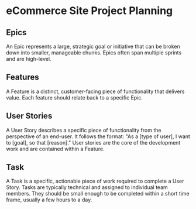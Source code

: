 # eCommerce Site Project Planning

## Epics

An Epic represents a large, strategic goal or initiative that can be broken down into smaller, manageable chunks. Epics often span multiple sprints and are high-level.

## Features

A Feature is a distinct, customer-facing piece of functionality that delivers value. Each feature should relate back to a specific Epic.

## User Stories

A User Story describes a specific piece of functionality from the perspective of an end-user. It follows the format: "As a [type of user], I want to [goal], so that [reason]." User stories are the core of the development work and are contained within a Feature.

## Task 

A Task is a specific, actionable piece of work required to complete a User Story. Tasks are typically technical and assigned to individual team members. They should be small enough to be completed within a short time frame, usually a few hours to a day.


